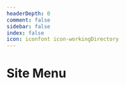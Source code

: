 ```yaml
---
headerDepth: 0
comment: false
sidebar: false
index: false
icon: iconfont icon-workingDirectory
---
```


# Site Menu

<AutoCatalog base="/id/" :level="3" />

